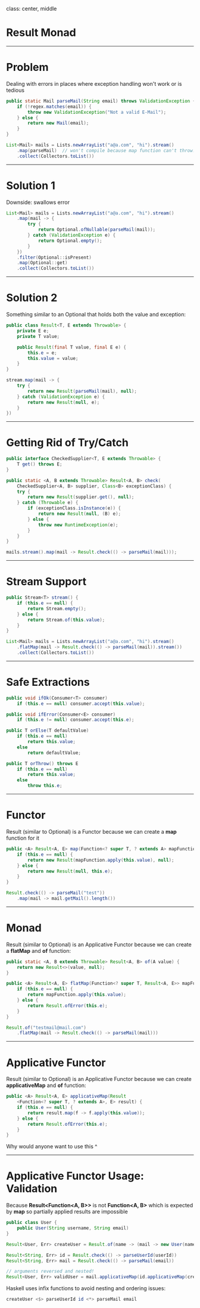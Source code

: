 class: center, middle

# Result Monad

---

# Problem
Dealing with errors in places where exception handling won't work or is tedious

```java
public static Mail parseMail(String email) throws ValidationException {
    if (!regex.matches(email)) {
        throw new ValidationException("Not a valid E-Mail");
    } else {
        return new Mail(email);
    }
}

List<Mail> mails = Lists.newArrayList("a@a.com", "hi").stream()
    .map(parseMail)  // won't compile because map function can't throw!
    .collect(Collectors.toList())
```

---

# Solution 1
Downside: swallows error

```java
List<Mail> mails = Lists.newArrayList("a@a.com", "hi").stream()
    .map(mail -> {
        try {
            return Optional.ofNullable(parseMail(mail));
        } catch (ValidationException e) {
            return Optional.empty();
        }
    })
    .filter(Optional::isPresent)
    .map(Optional::get)
    .collect(Collectors.toList())
```

---

# Solution 2

Something similar to an Optional that holds both the value and exception:

```java
public class Result<T, E extends Throwable> {
    private E e;
    private T value;

    public Result(final T value, final E e) {
        this.e = e;
        this.value = value;
    }
}

stream.map(mail -> {
    try {
        return new Result(parseMail(mail), null);
    } catch (ValidationException e) {
        return new Result(null, e);
    }
})
```

---

# Getting Rid of Try/Catch

```java
public interface CheckedSupplier<T, E extends Throwable> {
    T get() throws E;
}

public static <A, B extends Throwable> Result<A, B> check(
    CheckedSupplier<A, B> supplier, Class<B> exceptionClass) {
    try {
        return new Result(supplier.get(), null);
    } catch (Throwable e) {
        if (exceptionClass.isInstance(e)) {
            return new Result(null, (B) e);
        } else {
            throw new RuntimeException(e);
        }
    }
}

mails.stream().map(mail -> Result.check(() -> parseMail(mail)));
```

---

# Stream Support


```java
public Stream<T> stream() {
    if (this.e == null) {
        return Stream.empty();
    } else {
        return Stream.of(this.value);
    }
}

List<Mail> mails = Lists.newArrayList("a@a.com", "hi").stream()
    .flatMap(mail -> Result.check(() -> parseMail(mail)).stream())
    .collect(Collectors.toList())
```

---

# Safe Extractions

```java
public void ifOk(Consumer<T> consumer)
    if (this.e == null) consumer.accept(this.value);

public void ifError(Consumer<E> consumer)
    if (this.e != null) consumer.accept(this.e);

public T orElse(T defaultValue)
    if (this.e == null)
        return this.value;
    else
        return defaultValue;

public T orThrow() throws E
    if (this.e == null)
        return this.value;
    else
        throw this.e;
```

---

# Functor

Result (similar to Optional) is a Functor because we can create a **map** function for it

```java
public <A> Result<A, E> map(Function<? super T, ? extends A> mapFunction) {
    if (this.e == null) {
        return new Result(mapFunction.apply(this.value), null);
    } else {
        return new Result(null, this.e);
    }
}

Result.check(() -> parseMail("test"))
    .map(mail -> mail.getMail().length())
```

---

# Monad

Result (similar to Optional) is an Applicative Functor because we can create a **flatMap** and **of** function:

```java
public static <A, B extends Throwable> Result<A, B> of(A value) {
    return new Result<>(value, null);
}

public <A> Result<A, E> flatMap(Function<? super T, Result<A, E>> mapFunction) {
    if (this.e == null) {
        return mapFunction.apply(this.value);
    } else {
        return Result.ofError(this.e);
    }
}

Result.of("testmail@mail.com")
    .flatMap(mail -> Result.check(() -> parseMail(mail)))
```

---

# Applicative Functor

Result (similar to Optional) is an Applicative Functor because we can create **applicativeMap** and **of** function:

```java
public <A> Result<A, E> applicativeMap(Result
    <Function<? super T, ? extends A>, E> result) {
    if (this.e == null) {
        return result.map(f -> f.apply(this.value));
    } else {
        return Result.ofError(this.e);
    }
}
```

Why would anyone want to use this ^

---

# Applicative Functor Usage: Validation
Because **Result&lt;Function&lt;A, B&gt;&gt;** is not **Function&lt;A, B&gt;** which is expected by **map** so partially applied results are impossible

```java
public class User {
    public User(String username, String email)
}

Result<User, Err> createUser = Result.of(name -> (mail -> new User(name, mail)))

Result<String, Err> id = Result.check(() -> parseUserId(userId))
Result<String, Err> mail = Result.check(() -> parseMail(email))

// arguments reversed and nested!
Result<User, Err> validUser = mail.applicativeMap(id.applicativeMap(createUser));
```

Haskell uses infix functions to avoid nesting and ordering issues:

```haskell
createUser <$> parseUserId id <*> parseMail email
```
